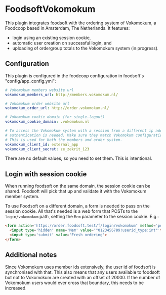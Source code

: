 FoodsoftVokomokum
=================

This plugin integrates
[foodsoft](https://github.com/foodcoops/foodsoft)
with the ordering system of [Vokomokum](http://www.vokomokum.nl/), a Foodcoop
based in Amsterdam, The Netherlands. It features:
* login using an existing session cookie,
* automatic user creation on successful login, and
* uploading of ordergroup totals to the Vokomokum system (in progress).


Configuration
-------------
This plugin is configured in the foodcoop configuration in foodsoft's
"config/app\_config.yml":

   ```yaml
   # Vokomokum members website url
   vokomokum_members_url: http://members.vokomokum.nl/

   # Vokomokum order website url
   vokomokum_order_url: http://order.vokomokum.nl/

   # Vokomokum cookie domain (for single-logout)
   vokomokum_cookie_domain: .vokomokum.nl

   # To access the Vokomokum system with a session from a different ip address,
   # authentication is needed. Make sure they match Vokomokum configuration.
   # This is used for both the members and order system.
   vokomokum_client_id: external_app
   vokomokum_client_secret: ze_zekrit_123
   ```

There are no default values, so you need to set them. This is intentional.


Login with session cookie
-------------------------

When running foodsoft on the same domain, the session cookie can be shared.
Foodsoft will pick that up and validate it with the Vokomokum member system.

To use Foodsoft on a different domain, a form is needed to pass on the session
cookie. All that's needed is a web form that POSTs to the `login/vokomokum`
path, setting the `Mem` parameter to the session cookie. E.g.:

   ```html
   <form action='https://order.foodsoft.test/f/login/vokomokum' method='post'>
     <input type='hidden' name='Mem' value='"0123456789!userid_type:int"'>
     <input type='submit' value='Fresh ordering'>
   </form>
   ```

Additional notes
----------------

Since Vokomokum uses member ids extensively, the user id of foodsoft is
synchronised with that. This also means that any users available to foodsoft
but not to Vokomokum are created with an offset of 20000.  If the number of
Vokomokum users would ever cross that boundary, this needs to be increased.

